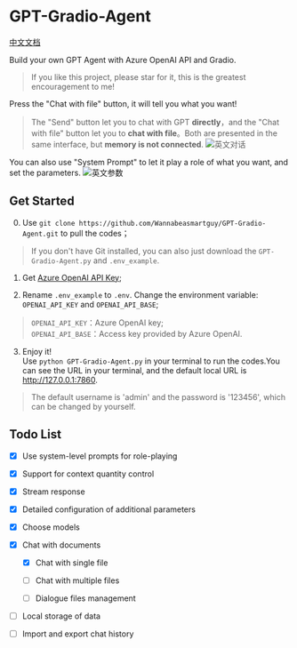 # GPT-Gradio-Agent

[中文文档](README_zh.md)

Build your own GPT Agent with  Azure OpenAI API and Gradio. 

> If you like this project, please star for it, this is the greatest encouragement to me!

Press the "Chat with file" button, it will tell you what you want!
> The "Send" button let you to chat with GPT **directly**，and the "Chat with file" button let you to **chat with file**。Both are presented in the same interface, but **memory is not connected**.
![英文对话](https://github.com/Wannabeasmartguy/GPT-Gradio-Agent/assets/107250451/8ac16117-6b48-42f9-a521-7d9702ba9c9b)

You can also use "System Prompt" to let it play a role of what you want, and set the parameters.
![英文参数](https://github.com/Wannabeasmartguy/GPT-Gradio-Agent/assets/107250451/e24645f6-ee92-4d2e-9565-805e21250546)

## Get Started
0. Use `git clone https://github.com/Wannabeasmartguy/GPT-Gradio-Agent.git` to pull the codes；
> If you don't have Git installed, you can also just download the `GPT-Gradio-Agent.py` and `.env_example`.

1. Get [Azure OpenAI API Key](https://portal.azure.com/#home);

2. Rename `.env_example` to `.env`. Change the environment variable:  `OPENAI_API_KEY` and `OPENAI_API_BASE`;  
  > `OPENAI_API_KEY`：Azure OpenAI key;  
  > `OPENAI_API_BASE`：Access key provided by Azure OpenAI.

3. Enjoy it!  
  Use `python GPT-Gradio-Agent.py` in your terminal to run the codes.You can see the URL in your terminal, and the default local URL is http://127.0.0.1:7860.
> The default username is 'admin' and the password is '123456', which can be changed by yourself.

## Todo List

- [x] Use system-level prompts for role-playing

- [x] Support for context quantity control

- [x] Stream response

- [x] Detailed configuration of additional parameters

- [x] Choose models

- [x] Chat with documents

  - [x] Chat with single file
  
  - [ ] Chat with multiple files
  
  - [ ] Dialogue files management

- [ ] Local storage of data

- [ ] Import and export chat history
